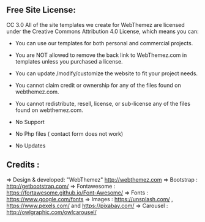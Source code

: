 Free Site License:
------------------
CC 3.0 All of the site templates we create for WebThemez are licensed under the Creative Commons Attribution 4.0 License, which means you can:
 - You can use our templates for both personal and commercial projects. 
 - You are NOT allowed to remove the back link to WebThemez.com in templates unless you purchased a license. 
 - You can update /modify/customize the website to fit your project needs. 
 - You cannot claim credit or ownership for any of the files found on webthemez.com. 
 - You cannot redistribute, resell, license, or sub-license any of the files found on webthemez.com. 

 - No Support
 - No Php files ( contact form does not work)
 - No Updates


Credits :
--------- 

=> Design & developed: "WebThemez"  http://webthemez.com 
=> Bootstrap : http://getbootstrap.com/
=> Fontawesome : https://fortawesome.github.io/Font-Awesome/
=> Fonts : https://www.google.com/fonts
=> Images : https://unsplash.com/ , https://www.pexels.com/ and https://pixabay.com/
=> Carousel : http://owlgraphic.com/owlcarousel/
